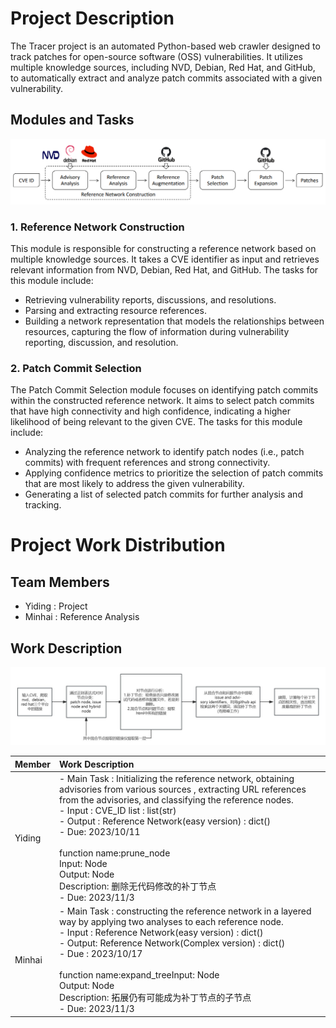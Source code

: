 # Project Description

The Tracer project is an automated Python-based web crawler designed to track patches for open-source software (OSS) vulnerabilities. It utilizes multiple knowledge sources, including NVD, Debian, Red Hat, and GitHub, to automatically extract and analyze patch commits associated with a given vulnerability. 

## Modules and Tasks

![](./README/Overview.png)

### 1. Reference Network Construction

This module is responsible for constructing a reference network based on multiple knowledge sources. It takes a CVE identifier as input and retrieves relevant information from NVD, Debian, Red Hat, and GitHub. The tasks for this module include:

- Retrieving vulnerability reports, discussions, and resolutions.
- Parsing and extracting resource references.
- Building a network representation that models the relationships between resources, capturing the flow of information during vulnerability reporting, discussion, and resolution.

### 2. Patch Commit Selection

The Patch Commit Selection module focuses on identifying patch commits within the constructed reference network. It aims to select patch commits that have high connectivity and high confidence, indicating a higher likelihood of being relevant to the given CVE. The tasks for this module include:

- Analyzing the reference network to identify patch nodes (i.e., patch commits) with frequent references and strong connectivity.
- Applying confidence metrics to prioritize the selection of patch commits that are most likely to address the given vulnerability.
- Generating a list of selected patch commits for further analysis and tracking.


# Project Work Distribution

## Team Members

- Yiding : Project 
- Minhai : Reference Analysis

## Work Description

![](README/Steps.jpg)

| Member | Work Description                                             |
| ------ | :----------------------------------------------------------- |
| Yiding | - Main Task : Initializing the reference network, obtaining advisories from various sources , extracting URL references from the advisories, and classifying the reference nodes. <br>- Input : CVE_ID list : list(str)  <br>- Output : Reference Network(easy version) : dict()  <br>- Due:  2023/10/11<br><br>function name:prune_node<br>Input: Node<br>Output: Node<br>Description: 删除无代码修改的补丁节点<br>- Due:  2023/11/3 |
| Minhai | - Main Task : constructing the reference network in a layered way by applying two analyses to each reference node. <br>- Input :  Reference Network(easy version) : dict()<br>- Output:  Reference Network(Complex version) : dict()<br>- Due :  2023/10/17<br><br>function name:expand_treeInput: Node<br>Output: Node<br>Description: 拓展仍有可能成为补丁节点的子节点<br>- Due:  2023/11/3 |

